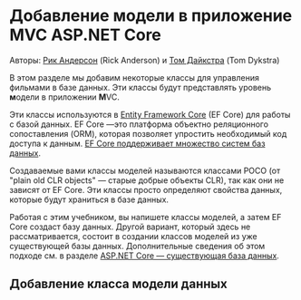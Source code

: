 # <a name="adding-a-model-to-an-aspnet-core-mvc-app"></a>Добавление модели в приложение MVC ASP.NET Core

Авторы: [Рик Андерсон](https://twitter.com/RickAndMSFT) (Rick Anderson) и [Том Дайкстра](https://github.com/tdykstra) (Tom Dykstra)

В этом разделе мы добавим некоторые классы для управления фильмами в базе данных. Эти классы будут представлять уровень **м**одели в приложении **M**VC.

Эти классы используются в [Entity Framework Core](/ef/core) (EF Core) для работы с базой данных. EF Core —это платформа объектно реляционного сопоставления (ORM), которая позволяет упростить необходимый код доступа к данным. [EF Core поддерживает множество систем баз данных](/ef/core/providers/).

Создаваемые вами классы моделей называются классами POCO (от "plain old CLR objects" — старые добрые объекты CLR), так как они не зависят от EF Core. Эти классы просто определяют свойства данных, которые будут храниться в базе данных.

Работая с этим учебником, вы напишете классы моделей, а затем EF Core создаст базу данных. Другой вариант, который здесь не рассматривается, состоит в создании классов моделей из уже существующей базы данных. Дополнительные сведения об этом подходе см. в разделе [ASP.NET Core — существующая база данных](/ef/core/get-started/aspnetcore/existing-db).

## <a name="add-a-data-model-class"></a>Добавление класса модели данных
